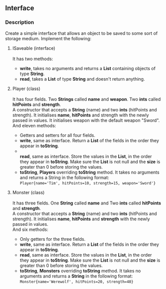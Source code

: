 ## Interface

### Description

Create a simple interface that allows an object to be saved to some sort of storage medium. Implement the following:

1. ISaveable (interface)<br><br> It has two methods:<br><ul><li><b>write</b>, takes no arguments and returns a <b>List</b> containing objects of type <b>String</b>.</li><li><b>read</b>, takes a <b>List</b> of type <b>String</b> and doesn't return anything.</li></ul>

2. Player (class)<br><br>It has four fields. Two <b>Strings</b> called <b>name</b> and <b>weapon</b>. Two <b>ints</b> called <b>hitPoints</b> and <b>strength</b>.<br>A constructor that accepts a <b>String</b> (name) and two <b>ints</b> (hitPoints and strength). It initialises <b>name</b>, <b>hitPoints</b> and strength with the newly passed in values. It initialises weapon with the default weapon "Sword".<br>And eleven methods:<br><ul><li>Getters and setters for all four fields.</li><li><b>write</b>, same as interface. Return a <b>List</b> of the fields in the order they appear in <b>toString</b>.</li><li></li><b>read</b>, same as interface. Store the values in the <b>List</b>, in the order they appear in <b>toString</b>. Make sure the <b>List</b> is not null and the <b>size</b> is greater than 0 before storing the values.<li><b>toString</b>, <b>Players</b> overriding <b>toString</b> method. It takes no arguments and returns a String in the following format:<br>```Player{name='Tim', hitPoints=10, strength=15, weapon='Sword'}```</li></ul>

3. Monster (class)<br><br>It has three fields. One <b>String</b> called <b>name</b> and Two <b>ints</b> called <b>hitPoints</b> and <b>strength</b>.<br>A constructor that accepts a <b>String</b> (name) and two <b>ints</b> (hitPoints and strength). It initialises <b>name</b>, <b>hitPoints</b> and <b>strength</b> with the newly passed in values.<br>And six methods:<br><ul><li>Only getters for the three fields.</li><li><b>write</b>, same as interface. Return a <b>List</b> of the fields in the order they appear in <b>toString</b>.</li><li><b>read</b>, same as interface. Store the values in the <b>List</b>, in the order they appear in <b>toString</b>. Make sure the <b>List</b> is not null and the <b>size</b> is greater than 0 before storing the values.</li><li><b>toString</b>, <b>Monsters</b> overriding <b>toString</b> method. It takes no arguments and returns a <b>String</b> in the following format:<br>```Monster{name='Werewolf', hitPoints=20, strength=40}```</li></ul>
